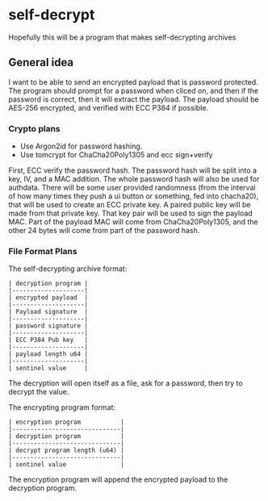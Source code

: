 # self-decrypt
Hopefully this will be a program that makes self-decrypting archives

## General idea
I want to be able to send an encrypted payload that is password
protected. The program should prompt for a password when cliced on, and
then if the password is correct, then it will extract the payload. The
payload should be AES-256 encrypted, and verified with ECC P384 if possible.

### Crypto plans
- Use Argon2id for password hashing.
- Use tomcrypt for ChaCha20Poly1305 and ecc sign+verify

First, ECC verify the password hash.
The password hash will be split into a key, IV, and a MAC addition. 
The whole password hash will also be used for authdata.
There will be some user provided randomness (from the interval of how many times they push a ui button or something, fed into chacha20), that will be used to create an ECC private key.
A paired public key will be made from that private key. That key pair
will be used to sign the payload MAC. Part of the payload MAC will come
from ChaCha20Poly1305, and the other 24 bytes will come from part of the password hash.

### File Format Plans
The self-decrypting archive format:
```
| decryption program |
|--------------------|
| encrypted payload  |
|--------------------|
| Payload signature  |
|--------------------|
| password signature |
|--------------------|
| ECC P384 Pub key   |
|--------------------|
| payload length u64 |
|--------------------|
| sentinel value     |
```
The decryption will open itself as a file, ask for a password, then try
to decrypt the value.

The encrypting program format:
```
| encryption program           |
|------------------------------|
| decryption program           |
|------------------------------|
| decrypt program length (u64) |
|------------------------------|
| sentinel value               |
```
The encryption program will append the encrypted payload to the
decryption program.
